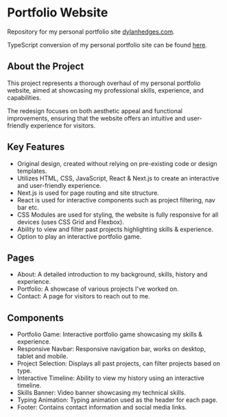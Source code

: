 # Portfolio Website

Repository for my personal portfolio site [dylanhedges.com](https://dylanhedges.com/).

TypeScript conversion of my personal portfolio site can be found [here]( https://github.com/Dylan-Hedges/Website-Refresh-TypeScript-Conversion).


## About the Project
This project represents a thorough overhaul of my personal portfolio website, aimed at showcasing my professional skills, experience, and capabilities. 

The redesign focuses on both aesthetic appeal and functional improvements, ensuring that the website offers an intuitive and user-friendly experience for visitors.

## Key Features
* Original design, created without relying on pre-existing code or design templates.
* Utilizes HTML, CSS, JavaScript, React & Next.js to create an interactive and user-friendly experience.
* Next.js is used for page routing and site structure.
* React is used for interactive components such as project filtering, nav bar etc.
* CSS Modules are used for styling, the website is fully responsive for all devices (uses CSS Grid and Flexbox).
* Ability to view and filter past projects highlighting skills & experience.
* Option to play an interactive portfolio game.

## Pages
* About: A detailed introduction to my background, skills, history and experience. 
* Portfolio: A showcase of various projects I've worked on. 
* Contact: A page for visitors to reach out to me. 

## Components
* Portfolio Game: Interactive portfolio game showcasing my skills & experience.
* Responsive Navbar: Responsive navigation bar, works on desktop, tablet and mobile. 
* Project Selection: Displays all past projects, can filter projects based on type.
* Interactive Timeline: Ability to view my history using an interactive timeline.
* Skills Banner: Video banner showcasing my technical skills. 
* Typing Animation: Typing animation used as the header for each page.
* Footer: Contains contact information and social media links. 
